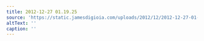 ```yaml
---
title: 2012-12-27 01.19.25
source: 'https://static.jamesdigioia.com/uploads/2012/12/2012-12-27-01-19-25-scaled.jpg'
altText: ''
caption: ''
---
```


